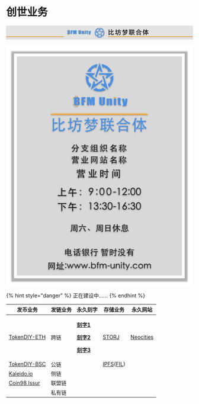 # 创世业务

![](../../.gitbook/assets/银行牌匾.png)

![](../../.gitbook/assets/银行告示.png)

{% hint style="danger" %}
正在建设中……
{% endhint %}

| 发币业务                                                | 发链业务 | 永久刻字                                                                                                                                                                                                                                                                | 存储业务                                                  | 永久网站                                |
| --------------------------------------------------- | ---- | ------------------------------------------------------------------------------------------------------------------------------------------------------------------------------------------------------------------------------------------------------------------- | ----------------------------------------------------- | ----------------------------------- |
| [TokenDIY-ETH](http://tokendiy.defiplot.com/#/)     | 跨链   | <p><a href="https://www.jianshu.com/p/3668a66f3eba"><strong>刻字1</strong></a></p><p><a href="https://www.babaofan.com/news/popular/53507.html"><strong>刻字2</strong></a></p><p><a href="https://www.528btc.com/ask/158555831343012.html"><strong>刻字3</strong></a></p> | [STORJ](https://www.storj.io/)                        | [Neocities](https://neocities.org/) |
| [TokenDIY-BSC](http://bsc.tokendiy.defiplot.com/#/) | 公链   |                                                                                                                                                                                                                                                                     | [IPFS](https://ipfs.io/)([FIL](https://filecoin.io/)) |                                     |
| [Kaleido.io](https://www.kaleido.io/)               | 侧链   |                                                                                                                                                                                                                                                                     |                                                       |                                     |
| [Coin98 Issur](https://terminals.coin98.com/issuer) | 联盟链  |                                                                                                                                                                                                                                                                     |                                                       |                                     |
|                                                     | 私有链  |                                                                                                                                                                                                                                                                     |                                                       |                                     |
